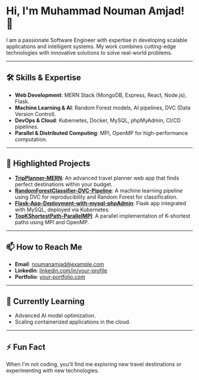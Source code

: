 # Hi, I'm Muhammad Nouman Amjad! 👋

I am a passionate Software Engineer with expertise in developing scalable applications and intelligent systems. My work combines cutting-edge technologies with innovative solutions to solve real-world problems.

---

## 🛠️ Skills & Expertise
- **Web Development**: MERN Stack (MongoDB, Express, React, Node.js), Flask.
- **Machine Learning & AI**: Random Forest models, AI pipelines, DVC (Data Version Control).
- **DevOps & Cloud**: Kubernetes, Docker, MySQL, phpMyAdmin, CI/CD pipelines.
- **Parallel & Distributed Computing**: MPI, OpenMP for high-performance computation.

---

## 🚀 Highlighted Projects
- **[TripPlanner-MERN](https://github.com/your-username/TripPlanner-MERN)**: An advanced travel planner web app that finds perfect destinations within your budget.
- **[RandomForestClassifier-DVC-Pipeline](https://github.com/your-username/RandomForestClassifier-DVC-Pipeline)**: A machine learning pipeline using DVC for reproducibility and Random Forest for classification.
- **[Flask-App-Deployment-with-mysql-phpAdmin](https://github.com/your-username/Flask-App-Deployment-with-mysql-phpAdmin)**: Flask app integrated with MySQL, deployed via Kubernetes.
- **[TopKShortestPath-ParallelMPI](https://github.com/your-username/TopKShortestPath-ParallelMPI)**: A parallel implementation of K-shortest paths using MPI and OpenMP.

---

## 📫 How to Reach Me
- **Email**: [noumanamjad@example.com](mailto:noumanamjad@example.com)
- **LinkedIn**: [linkedin.com/in/your-profile](https://www.linkedin.com/in/your-profile)
- **Portfolio**: [your-portfolio.com](https://www.your-portfolio.com)

---

## 🌱 Currently Learning
- Advanced AI model optimization.
- Scaling containerized applications in the cloud.

---

## ⚡ Fun Fact
When I'm not coding, you'll find me exploring new travel destinations or experimenting with new technologies.
